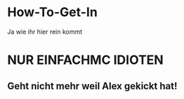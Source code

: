 # How-To-Get-In
Ja wie ihr hier rein kommt

# NUR EINFACHMC IDIOTEN
## Geht nicht mehr weil Alex gekickt hat!
